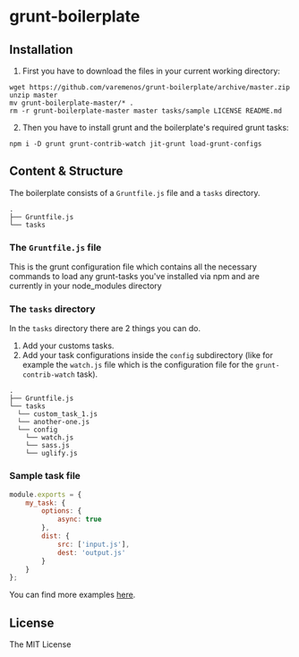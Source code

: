 # grunt-boilerplate

## Installation

1. First you have to download the files in your current working directory:

```shell
wget https://github.com/varemenos/grunt-boilerplate/archive/master.zip
unzip master
mv grunt-boilerplate-master/* .
rm -r grunt-boilerplate-master master tasks/sample LICENSE README.md
```

2. Then you have to install grunt and the boilerplate's required grunt tasks:

```shell
npm i -D grunt grunt-contrib-watch jit-grunt load-grunt-configs
```

## Content & Structure

The boilerplate consists of a `Gruntfile.js` file and a `tasks` directory.

```
.
├── Gruntfile.js
└── tasks
```

### The `Gruntfile.js` file

This is the grunt configuration file which contains all the necessary commands to load any grunt-tasks you've installed via npm and are currently in your node_modules directory

### The `tasks` directory

In the `tasks` directory there are 2 things you can do.

1. Add your customs tasks.
2. Add your task configurations inside the `config` subdirectory (like for example the `watch.js` file which is the configuration file for the `grunt-contrib-watch` task).

```
.
├── Gruntfile.js
└── tasks
  └── custom_task_1.js
  └── another-one.js
  └── config
    └── watch.js
    └── sass.js
    └── uglify.js
```

### Sample task file

```js
module.exports = {
    my_task: {
        options: {
            async: true
        },
        dist: {
            src: ['input.js'],
            dest: 'output.js'
        }
    }
};
```

You can find more examples [here](https://github.com/varemenos/grunt-boilerplate/tree/master/tasks/sample).

## License

The MIT License
